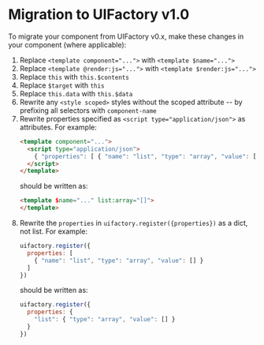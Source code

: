 # Migration to UIFactory v1.0

To migrate your component from UIFactory v0.x, make these changes in your component (where applicable):

1. Replace `<template component="...">` with `<template $name="...">`
2. Replace `<template @render:js="...">` with `<template $render:js="...">`
3. Replace `this` with `this.$contents`
4. Replace `$target` with `this`
5. Replace `this.data` with `this.$data`
6. Rewrite any `<style scoped>` styles without the scoped attribute -- by prefixing all selectors with `component-name`
7. Rewrite properties specified as `<script type="application/json">` as attributes.
   For example:
   ```html
   <template component="...">
     <script type="application/json">
       { "properties": [ { "name": "list", "type": "array", "value": [] } ] }
     </script>
   </template>
   ```
   should be written as:
   ```html
   <template $name="..." list:array="[]">
   </template>
   ```
8. Rewrite the `properties` in `uifactory.register({properties})` as a dict, not list.
   For example:
   ```js
   uifactory.register({
     properties: [
       { "name": "list", "type": "array", "value": [] }
     ]
   })
   ```
   should be written as:
   ```js
   uifactory.register({
     properties: {
       "list": { "type": "array", "value": [] }
     }
   })
   ```

